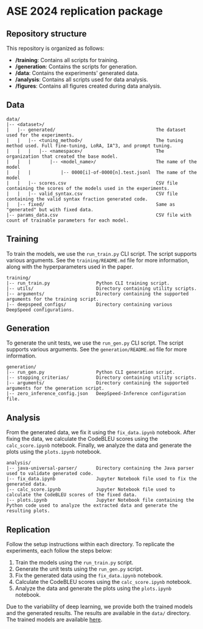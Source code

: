 # ASE 2024 replication package


## Repository structure

This repository is organized as follows:
- **/training**: Contains all scripts for training.
- **/generation**: Contains the scripts for generation.
- **/data**: Contains the experiments' generated data.
- **/analysis**: Contains all scripts used for data analysis.
- **/figures**: Contains all figures created during data analysis.

## Data
```
data/
|-- <dataset>/
|   |-- generated/                                     The dataset used for the experiments.
|   |   |-- <tuning_method>/                           The tuning method used. Full fine-tuning, LoRA, IA^3, and prompt tuning.
|   |   |   |-- <namespace>/                           The organization that created the base model.
|   |   |       |-- <model_name>/                      The name of the model
|   |   |           |-- 0000[i]-of-0000[n].test.jsonl  The name of the model
|   |   |-- scores.csv                                 CSV file containing the scores of the models used in the experiments.
|   |   |-- valid_syntax.csv                           CSV file containing the valid syntax fraction generated code.
|   |-- fixed/                                         Same as "generated" but with fixed data.
|-- params_data.csv                                    CSV file with count of trainable parameters for each model.
```



## Training
To train the models, we use the `run_train.py` CLI script. The script supports various arguments. See the `training/README.md` file for more information, along with the hyperparameters used in the paper.

```
training/
|-- run_train.py                 Python CLI training script.
|-- utils/                       Directory containing utility scripts.
|-- arguments/                   Directory containing the supported arguments for the training script.
|-- deepspeed_configs/           Directory containing various DeepSpeed configurations.
````


## Generation
To generate the unit tests, we use the `run_gen.py` CLI script. The script supports various arguments. See the `generation/README.md` file for more information.
```
generation/
|-- run_gen.py                   Python CLI generation script.
|-- stopping_criterias/          Directory containing utility scripts.
|-- arguments/                   Directory containing the supported arguments for the generation script.
|-- zero_inference_config.json   DeepSpeed-Inference configuration file.
````


## Analysis
From the generated data, we fix it using the `fix_data.ipynb` notebook. After fixing the data, we calculate the CodeBLEU scores using the `calc_score.ipynb` notebook. Finally, we analyze the data and generate the plots using the `plots.ipynb` notebook.
```
analysis/
|-- java-universal-parser/       Directory containing the Java parser used to validate generated code.
|-- fix_data.ipynb               Jupyter Notebook file used to fix the generated data.
|-- calc_score.ipynb             Jupyter Notebook file used to calculate the CodeBLEU scores of the fixed data.
|-- plots.ipynb                  Jupyter Notebook file containing the Python code used to analyze the extracted data and generate the resulting plots.
```

## Replication
Follow the setup instructions within each directory. To replicate the experiments, each follow the steps below:

1. Train the models using the `run_train.py` script.
2. Generate the unit tests using the `run_gen.py` script.
3. Fix the generated data using the `fix_data.ipynb` notebook.
4. Calculate the CodeBLEU scores using the `calc_score.ipynb` notebook.
5. Analyze the data and generate the plots using the `plots.ipynb` notebook.

Due to the variability of deep learning, we provide both the trained models and the generated results. The results are available in the `data/` directory. The trained models are available [here](https://huggingface.co/andstor/peft-unit-test-generation-experiments). 